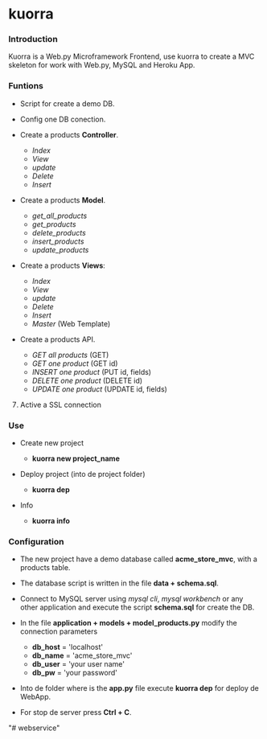 # kuorra

### Introduction

Kuorra is a Web.py Microframework Frontend, use kuorra to create a MVC skeleton for work with Web.py, MySQL and Heroku App.

### Funtions

+ Script for create a demo DB.

+ Config one DB conection.

+ Create a products **Controller**.

  - *Index*
  - *View*
  - *update*
  - *Delete*
  - *Insert*

+ Create a products **Model**.

  - *get_all_products*
  - *get_products*
  - *delete_products*
  - *insert_products*
  - *update_products*

+ Create a products **Views**:

  - *Index*
  - *View*
  - *update*
  - *Delete*
  - *Insert*
  - *Master* (Web Template)

+ Create a products API.

  - *GET all products* (GET)
  - *GET one product* (GET id)
  - *INSERT one product* (PUT id, fields)
  - *DELETE one product* (DELETE id)
  - *UPDATE one product* (UPDATE id, fields)

7. Active a SSL connection


### Use

+ Create new project

  - **kuorra new project_name**

+ Deploy project (into de project folder)

  - **kuorra dep**

+ Info
  - **kuorra info**

### Configuration

+ The new project have a demo database  called **acme_store_mvc**, with a products table.

+ The database script is written in the file **data + schema.sql**.

+ Connect to MySQL server using *mysql cli*, *mysql workbench* or any other application and execute the script **schema.sql** for create the DB.

+ In the file **application + models + model_products.py** modify the connection parameters

  - **db_host** = 'localhost'
  - **db_name** = 'acme_store_mvc'
  - **db_user** = 'your user name'
  - **db_pw** = 'your password'

+ Into de folder where is the **app.py** file execute **kuorra dep** for deploy de WebApp.

+ For stop de server press **Ctrl + C**.

"# webservice" 
